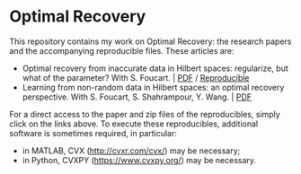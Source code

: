 # Optimal Recovery

This repository contains my work on Optimal Recovery: the research papers and the accompanying reproducible files. These articles are:

* Optimal recovery from inaccurate data in Hilbert spaces: regularize, but what of the parameter? With S. Foucart. | [PDF](Hilbert_error_Reg/ORHilbert_Reg.pdf) / [Reproducible](Hilbert_error_Reg/ORHilbert_Reg_repro.zip)
* Learning from non-random data in Hilbert spaces: an optimal recovery perspective. With S. Foucart, S. Shahrampour, Y. Wang. | [PDF](Non-Random/LearningHilbert2.pdf)

For a direct access to the paper and zip files of the reproducibles, simply click on the links above. To execute these reproducibles, additional software is sometimes required, in particular:


- in MATLAB, CVX (http://cvxr.com/cvx/) may be necessary;
- in Python, CVXPY (https://www.cvxpy.org/) may be necessary.
